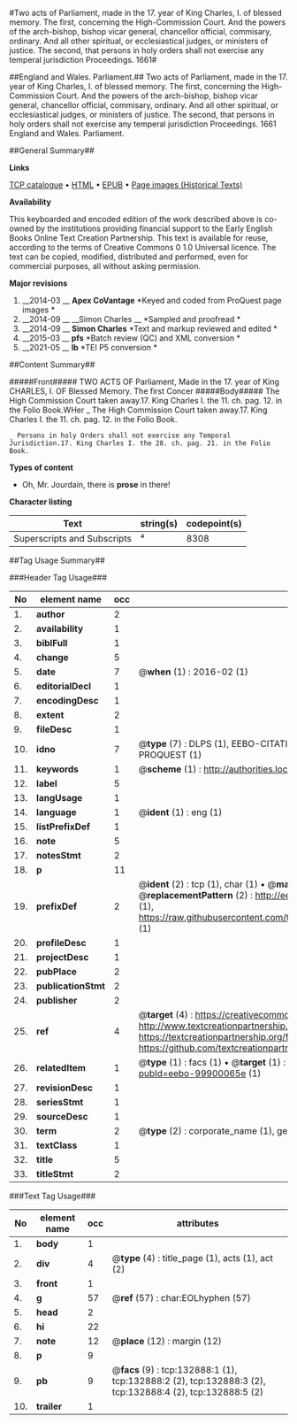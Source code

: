 #Two acts of Parliament, made in the 17. year of King Charles, I. of blessed memory. The first, concerning the High-Commission Court. And the powers of the arch-bishop, bishop vicar general, chancellor official, commisary, ordinary. And all other spiritual, or ecclesiastical judges, or ministers of justice. The second, that persons in holy orders shall not exercise any temperal jurisdiction Proceedings. 1661#

##England and Wales. Parliament.##
Two acts of Parliament, made in the 17. year of King Charles, I. of blessed memory. The first, concerning the High-Commission Court. And the powers of the arch-bishop, bishop vicar general, chancellor official, commisary, ordinary. And all other spiritual, or ecclesiastical judges, or ministers of justice. The second, that persons in holy orders shall not exercise any temperal jurisdiction
Proceedings. 1661
England and Wales. Parliament.

##General Summary##

**Links**

[TCP catalogue](http://www.ota.ox.ac.uk/tcp/)  • 
[HTML](http://tei.it.ox.ac.uk/tcp/Texts-HTML/free/A83/A83528.html)  • 
[EPUB](http://tei.it.ox.ac.uk/tcp/Texts-EPUB/free/A83/A83528.epub) • 
[Page images (Historical Texts)](https://historicaltexts.jisc.ac.uk/eebo-99900065e)

**Availability**

This keyboarded and encoded edition of the work described above is co-owned by the
    institutions providing financial support to the Early English Books Online Text Creation
    Partnership. This text is available for reuse, according to the terms of  Creative Commons 0 1.0 Universal
    licence. The text can be copied, modified, distributed and performed, even for commercial
    purposes, all without asking permission.

**Major revisions**

1. __2014-03 __ __Apex CoVantage__ *Keyed and coded from ProQuest page images *
1. __2014-09 __ __Simon Charles __ *Sampled and proofread *
1. __2014-09 __ __Simon Charles__ *Text and markup reviewed and edited *
1. __2015-03 __ __pfs__ *Batch review (QC) and XML conversion *
1. __2021-05 __ __lb__ *TEI P5 conversion *

##Content Summary##

#####Front#####
TWO ACTS OF Parliament, Made in the 17. year of King CHARLES, I. OF Blessed Memory. The first Concer
#####Body#####
The High Commission Court taken away.17. King Charles I. the 11. ch. pag. 12. in the Folio Book.WHer
    _ The High Commission Court taken away.17. King Charles I. the 11. ch. pag. 12. in the Folio Book.

    _ Persons in holy Orders shall not exercise any Temporal Jurisdiction.17. King Charles I. the 28. ch. pag. 21. in the Folio Book.

**Types of content**

  * Oh, Mr. Jourdain, there is **prose** in there!

**Character listing**


|Text|string(s)|codepoint(s)|
|---|---|---|
|Superscripts             and Subscripts|⁴|8308|

##Tag Usage Summary##

###Header Tag Usage###

|No|element name|occ|attributes|
|---|---|---|---|
|1.|__author__|2||
|2.|__availability__|1||
|3.|__biblFull__|1||
|4.|__change__|5||
|5.|__date__|7| @__when__ (1) : 2016-02 (1)|
|6.|__editorialDecl__|1||
|7.|__encodingDesc__|1||
|8.|__extent__|2||
|9.|__fileDesc__|1||
|10.|__idno__|7| @__type__ (7) : DLPS (1), EEBO-CITATION (1), VID (1), EEBO-PROQUEST (1), STC (2), PROQUEST (1)|
|11.|__keywords__|1| @__scheme__ (1) : http://authorities.loc.gov/ (1)|
|12.|__label__|5||
|13.|__langUsage__|1||
|14.|__language__|1| @__ident__ (1) : eng (1)|
|15.|__listPrefixDef__|1||
|16.|__note__|5||
|17.|__notesStmt__|2||
|18.|__p__|11||
|19.|__prefixDef__|2| @__ident__ (2) : tcp (1), char (1)  •  @__matchPattern__ (2) : ([0-9\-]+):([0-9IVX]+) (1), (.+) (1)  •  @__replacementPattern__ (2) : http://eebo.chadwyck.com/downloadtiff?vid=$1&page=$2 (1), https://raw.githubusercontent.com/textcreationpartnership/Texts/master/tcpchars.xml#$1 (1)|
|20.|__profileDesc__|1||
|21.|__projectDesc__|1||
|22.|__pubPlace__|2||
|23.|__publicationStmt__|2||
|24.|__publisher__|2||
|25.|__ref__|4| @__target__ (4) : https://creativecommons.org/publicdomain/zero/1.0/ (1), http://www.textcreationpartnership.org/docs/. (1), https://textcreationpartnership.org/faq/#faq05 (1), https://github.com/textcreationpartnership (1)|
|26.|__relatedItem__|1| @__type__ (1) : facs (1)  •  @__target__ (1) : https://data.historicaltexts.jisc.ac.uk/view?pubId=eebo-99900065e (1)|
|27.|__revisionDesc__|1||
|28.|__seriesStmt__|1||
|29.|__sourceDesc__|1||
|30.|__term__|2| @__type__ (2) : corporate_name (1), geographic_name (1)|
|31.|__textClass__|1||
|32.|__title__|5||
|33.|__titleStmt__|2||


###Text Tag Usage###

|No|element name|occ|attributes|
|---|---|---|---|
|1.|__body__|1||
|2.|__div__|4| @__type__ (4) : title_page (1), acts (1), act (2)|
|3.|__front__|1||
|4.|__g__|57| @__ref__ (57) : char:EOLhyphen (57)|
|5.|__head__|2||
|6.|__hi__|22||
|7.|__note__|12| @__place__ (12) : margin (12)|
|8.|__p__|9||
|9.|__pb__|9| @__facs__ (9) : tcp:132888:1 (1), tcp:132888:2 (2), tcp:132888:3 (2), tcp:132888:4 (2), tcp:132888:5 (2)|
|10.|__trailer__|1||
